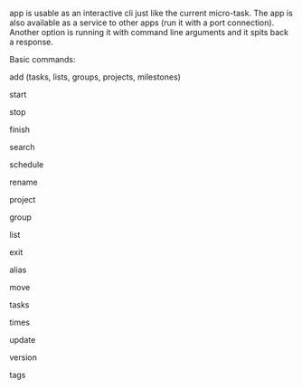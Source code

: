 app is usable as an interactive cli just like the current micro-task. The app is also available as a service to other apps (run it with a port connection). Another option is running it with command line arguments and it spits back a response.

Basic commands:

add (tasks, lists, groups, projects, milestones)

start

stop

finish

search

schedule

rename

project

group

list

exit

alias

move

tasks

times

update

version

tags

